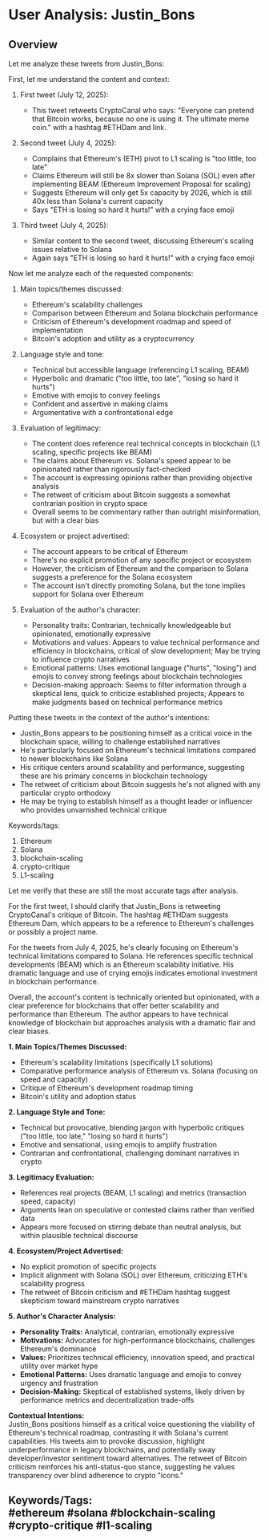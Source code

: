 # User Analysis: Justin_Bons

## Overview

<think>
Let me analyze these tweets from Justin_Bons:

First, let me understand the content and context:

1. First tweet (July 12, 2025):
   - This tweet retweets CryptoCanal who says: "Everyone can pretend that Bitcoin works, because no one is using it. The ultimate meme coin." with a hashtag #ETHDam and link.

2. Second tweet (July 4, 2025):
   - Complains that Ethereum's (ETH) pivot to L1 scaling is "too little, too late"
   - Claims Ethereum will still be 8x slower than Solana (SOL) even after implementing BEAM (Ethereum Improvement Proposal for scaling)
   - Suggests Ethereum will only get 5x capacity by 2026, which is still 40x less than Solana's current capacity
   - Says "ETH is losing so hard it hurts!" with a crying face emoji

3. Third tweet (July 4, 2025):
   - Similar content to the second tweet, discussing Ethereum's scaling issues relative to Solana
   - Again says "ETH is losing so hard it hurts!" with a crying face emoji

Now let me analyze each of the requested components:

1. Main topics/themes discussed:
   - Ethereum's scalability challenges
   - Comparison between Ethereum and Solana blockchain performance
   - Criticism of Ethereum's development roadmap and speed of implementation
   - Bitcoin's adoption and utility as a cryptocurrency
   
2. Language style and tone:
   - Technical but accessible language (referencing L1 scaling, BEAM)
   - Hyperbolic and dramatic ("too little, too late", "losing so hard it hurts")
   - Emotive with emojis to convey feelings
   - Confident and assertive in making claims
   - Argumentative with a confrontational edge
   
3. Evaluation of legitimacy:
   - The content does reference real technical concepts in blockchain (L1 scaling, specific projects like BEAM)
   - The claims about Ethereum vs. Solana's speed appear to be opinionated rather than rigorously fact-checked
   - The account is expressing opinions rather than providing objective analysis
   - The retweet of criticism about Bitcoin suggests a somewhat contrarian position in crypto space
   - Overall seems to be commentary rather than outright misinformation, but with a clear bias

4. Ecosystem or project advertised:
   - The account appears to be critical of Ethereum
   - There's no explicit promotion of any specific project or ecosystem
   - However, the criticism of Ethereum and the comparison to Solana suggests a preference for the Solana ecosystem
   - The account isn't directly promoting Solana, but the tone implies support for Solana over Ethereum

5. Evaluation of the author's character:
   - Personality traits: Contrarian, technically knowledgeable but opinionated, emotionally expressive
   - Motivations and values: Appears to value technical performance and efficiency in blockchains, critical of slow development; May be trying to influence crypto narratives
   - Emotional patterns: Uses emotional language ("hurts", "losing") and emojis to convey strong feelings about blockchain technologies
   - Decision-making approach: Seems to filter information through a skeptical lens, quick to criticize established projects; Appears to make judgments based on technical performance metrics

Putting these tweets in the context of the author's intentions:
- Justin_Bons appears to be positioning himself as a critical voice in the blockchain space, willing to challenge established narratives
- He's particularly focused on Ethereum's technical limitations compared to newer blockchains like Solana
- His critique centers around scalability and performance, suggesting these are his primary concerns in blockchain technology
- The retweet of criticism about Bitcoin suggests he's not aligned with any particular crypto orthodoxy
- He may be trying to establish himself as a thought leader or influencer who provides unvarnished technical critique

Keywords/tags:
1. Ethereum
2. Solana
3. blockchain-scaling
4. crypto-critique
5. L1-scaling

Let me verify that these are still the most accurate tags after analysis.

For the first tweet, I should clarify that Justin_Bons is retweeting CryptoCanal's critique of Bitcoin. The hashtag #ETHDam suggests Ethereum Dam, which appears to be a reference to Ethereum's challenges or possibly a project name.

For the tweets from July 4, 2025, he's clearly focusing on Ethereum's technical limitations compared to Solana. He references specific technical developments (BEAM) which is an Ethereum scalability initiative. His dramatic language and use of crying emojis indicates emotional investment in blockchain performance.

Overall, the account's content is technically oriented but opinionated, with a clear preference for blockchains that offer better scalability and performance than Ethereum. The author appears to have technical knowledge of blockchain but approaches analysis with a dramatic flair and clear biases.
</think>

**1. Main Topics/Themes Discussed:**  
- Ethereum's scalability limitations (specifically L1 solutions)  
- Comparative performance analysis of Ethereum vs. Solana (focusing on speed and capacity)  
- Critique of Ethereum's development roadmap timing  
- Bitcoin's utility and adoption status  

**2. Language Style and Tone:**  
- Technical but provocative, blending jargon with hyperbolic critiques ("too little, too late," "losing so hard it hurts")  
- Emotive and sensational, using emojis to amplify frustration  
- Contrarian and confrontational, challenging dominant narratives in crypto  

**3. Legitimacy Evaluation:**  
- References real projects (BEAM, L1 scaling) and metrics (transaction speed, capacity)  
- Arguments lean on speculative or contested claims rather than verified data  
- Appears more focused on stirring debate than neutral analysis, but within plausible technical discourse  

**4. Ecosystem/Project Advertised:**  
- No explicit promotion of specific projects  
- Implicit alignment with Solana (SOL) over Ethereum, criticizing ETH's scalability progress  
- The retweet of Bitcoin criticism and #ETHDam hashtag suggest skepticism toward mainstream crypto narratives  

**5. Author's Character Analysis:**  
- **Personality Traits:** Analytical, contrarian, emotionally expressive  
- **Motivations:** Advocates for high-performance blockchains, challenges Ethereum's dominance  
- **Values:** Prioritizes technical efficiency, innovation speed, and practical utility over market hype  
- **Emotional Patterns:** Uses dramatic language and emojis to convey urgency and frustration  
- **Decision-Making:** Skeptical of established systems, likely driven by performance metrics and decentralization trade-offs  

**Contextual Intentions:**  
Justin_Bons positions himself as a critical voice questioning the viability of Ethereum's technical roadmap, contrasting it with Solana's current capabilities. His tweets aim to provoke discussion, highlight underperformance in legacy blockchains, and potentially sway developer/investor sentiment toward alternatives. The retweet of Bitcoin criticism reinforces his anti-status-quo stance, suggesting he values transparency over blind adherence to crypto "icons."

**Keywords/Tags:**  
#ethereum #solana #blockchain-scaling #crypto-critique #l1-scaling
---
